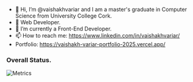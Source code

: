 - 👋 Hi, I’m @vaishakhvariar and I am a master's graduate in Computer Science from University College Cork.
- 👀 Web Developer.
- 🌱 I’m currently a Front-End Developer.
- 📫 How to reach me: https://www.linkedin.com/in/vaishakhvariar/
- Portfolio: https://vaishakh-variar-portfolio-2025.vercel.app/

### Overall Status.
![Metrics](https://metrics.lecoq.io/vaishakhvariar?template=classic&isocalendar=1&languages=1&stargazers=1&achievements=1&base=header%2C%20activity%2C%20community%2C%20repositories%2C%20metadata&base.indepth=false&base.hireable=false&base.skip=false&isocalendar=false&isocalendar.duration=half-year&languages=false&languages.limit=8&languages.threshold=0%25&languages.other=false&languages.colors=github&languages.sections=most-used&languages.indepth=false&languages.analysis.timeout=15&languages.analysis.timeout.repositories=7.5&languages.categories=markup%2C%20programming&languages.recent.categories=markup%2C%20programming&languages.recent.load=300&languages.recent.days=14&stargazers=false&stargazers.days=14&stargazers.charts=true&stargazers.charts.type=classic&stargazers.worldmap=false&stargazers.worldmap.sample=0&achievements=false&achievements.threshold=C&achievements.secrets=true&achievements.display=detailed&achievements.limit=0&config.timezone=Asia%2FCalcutta)

<!---
vaishakhvariar/vaishakhvariar is a ✨ special ✨ repository because its `README.md` (this file) appears on your GitHub profile.
You can click the Preview link to take a look at your changes.
--->
